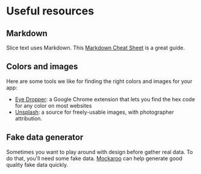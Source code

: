 # Useful resources

## Markdown

Slice text uses Markdown. This [Markdown Cheat Sheet](https://www.markdownguide.org/cheat-sheet/) is a great guide.

## Colors and images

Here are some tools we like for finding the right colors and images for your app:

* [Eye Dropper](https://chrome.google.com/webstore/detail/eye-dropper/hmdcmlfkchdmnmnmheododdhjedfccka?hl=en): a Google Chrome extension that lets you find the hex code for any color on most websites
* [Unsplash](https://unsplash.com/): a source for freely-usable images, with photographer attribution.

## Fake data generator

Sometimes you want to play around with design before gather real data. To do that, you'll need some fake data. [Mockaroo](https://www.mockaroo.com/) can help generate good quality fake data quickly. 

